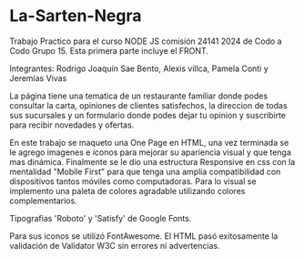 # La-Sarten-Negra

Trabajo Practico para el curso NODE JS comisión 24141 2024 de Codo a Codo Grupo 15. Esta primera parte incluye el FRONT.

Integrantes:
Rodrigo Joaquín Sae Bento, Alexis villca, Pamela Conti y Jeremías Vivas

La página tiene una tematica de un restaurante familiar donde podes consultar la carta, opiniones de clientes satisfechos, la direccion de todas sus sucursales y un formulario donde podes dejar tu opinion y suscribirte para recibir novedades y ofertas.

En este trabajo se maqueto una One Page en HTML, una vez terminada se le agrego imagenes e íconos para mejorar su apariencia visual y que tenga mas dinámica. Finalmente se le dio una estructura Responsive en css con la mentalidad "Mobile First" para que tenga una amplia compatibilidad con dispositivos tantos móviles como computadoras. Para lo visual se implemento una paleta de colores agradable utilizando colores complementarios.

Tipografias 'Roboto' y 'Satisfy' de Google Fonts.

Para sus iconos se utilizó FontAwesome. El HTML pasó exitosamente la validación de Validator W3C sin errores ni advertencias.

